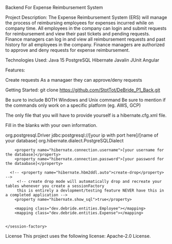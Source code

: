 Backend For Expense Reimbursement System

Project Description:
The Expense Reimbursement System (ERS) will manage the process of reimbursing employees for expenses incurred while on company time. All employees in the company can login and submit requests for reimbursement and view their past tickets and pending requests. Finance managers can log in and view all reimbursement requests and past history for all employees in the company. Finance managers are authorized to approve and deny requests for expense reimbursement.

Technologies Used:
Java 15
PostgreSQL
Hibernate
Javalin
JUnit
Angular

Features:

Create requests
As a managaer they can approve/deny requests


Getting Started:
git clone https://github.com/StotTot/DeBride_P1_Back.git

Be sure to include BOTH Windows and Unix command
Be sure to mention if the commands only work on a specific platform (eg. AWS, GCP)

The only file that you will have to provide yourself is a hibernate.cfg.xml file.

Fill in the blanks with your own information.


<?xml version='1.0' encoding='utf-8'?>
<!DOCTYPE hibernate-configuration PUBLIC
    "-//Hibernate/Hibernate Configuration DTD//EN"
    "http://www.hibernate.org/dtd/hibernate-configuration-3.0.dtd">
<hibernate-configuration>
    <session-factory>
        <property name="hibernate.connection.driver_class">org.postgresql.Driver</property>
        <property name="hibernate.connection.url">jdbc:postgresql://[your ip with port here]/[name of your database]</property>
        <property name="hibernate.dialect">org.hibernate.dialect.PostgreSQLDialect</property>
        
		<property name="hibernate.connection.username">[your username for the database]</property>
        <property name="hibernate.connection.password">[your password for the dataabase]</property>
        
      <!-- <property name="hibernate.hbm2ddl.auto">create-drop</property>  -->
         <!-- create drop mode will automatically drop and recreate your tables whenever you create a sessionFactory
         this is entirely a devlopment/testing feature NEVER have this in a completed application -->
        <property name="hibernate.show_sql">true</property>

        <mapping class="dev.debride.entities.Employee"></mapping>
        <mapping class="dev.debride.entities.Expense"></mapping>


    </session-factory>
</hibernate-configuration>



License
This project uses the following license: Apache-2.0 License.
